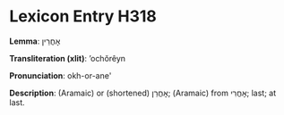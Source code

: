 # Lexicon Entry H318

**Lemma**: אׇחֳרֵין

**Transliteration (xlit)**: ʼochŏrêyn

**Pronunciation**: okh-or-ane'

**Description**:
(Aramaic) or (shortened) אׇחֳרֵן; (Aramaic) from אׇחֳרִי; last; at last.
